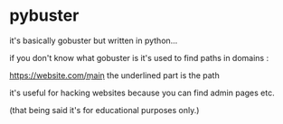 # pybuster
it's basically gobuster but written in python...

if you don't know what gobuster is it's used to find paths in domains :

https://website.com/m͟a͟i͟n͟
the underlined part is the path 

it's useful for hacking websites because you can find admin pages etc.

(that being said it's for educational purposes only.)

